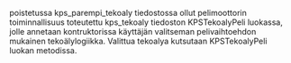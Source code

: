 poistetussa kps_parempi_tekoaly tiedostossa ollut pelimoottorin toiminnallisuus toteutettu kps_tekoaly tiedoston KPSTekoalyPeli luokassa,
jolle annetaan kontruktorissa käyttäjän valitseman pelivaihtoehdon mukainen tekoälylogiikka. Valittua tekoalya kutsutaan KPSTekoalyPeli luokan metodissa. 
